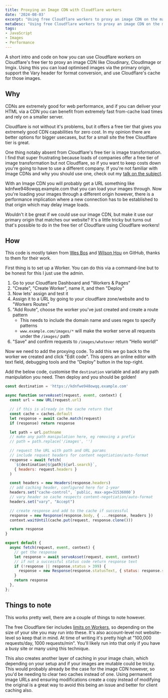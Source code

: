 ```yaml
---
title: Proxying an Image CDN with Cloudflare workers
date: '2024-08-03'
excerpt: "Using free Cloudflare workers to proxy an image CDN on the main origin for performance"
metaDesc: "Using free Cloudflare workers to proxy an image CDN on the main origin for performance"
tags:
- JavaScript
- Images
- Performance
---
```


A short intro and code on how you can use Cloudflare workers on Cloudflare's free tier to proxy an image CDN like Cloudinary, CloudImage or Imgix. Using this you can load optimised images via the primary origin, support the Vary header for format conversion, and use Cloudflare's cache for those images.

## Why

CDNs are extremely good for web performance, and if you can deliver your HTML via a CDN you can benefit from extremely fast from-cache load times and rely on a smaller server.

Cloudflare is not without it's problems, but it offers a free tier that gives you extremely good CDN capabilities for zero cost. In my opinion there are better options for bigger usecases, but for a small site the free Cloudflare tier is great.

One thing notaby absent from Cloudflare's free tier is image transformation. I find that super frustrating because loads of companies offer a free tier of image transformation but not Cloudflare, so if you want to keep costs down you're going to have to use a different company. If you're not familiar with Image CDNs and why you should use one, check out my [talk on the subject](/speaking/imagecdns/).

With an Image CDN you will probably get a URL something like kdnfwe948owqq.example.com that you can load your images through. Now you're loading your images through a different origin however, there is a performance implication where a new connection has to be established to that origin which may delay image loads.

Wouldn't it be great if we could use our image CDN, but make it use our primary origin that matches our website? It's a little tricky but turns out that's possible to do in the free tier of Cloudflare using Cloudflare workers!

## How

This code is mostly taken from [Wes Bos](https://github.com/wesbos/cloudflare-cloudinary-proxy) and [Wilson Hou](https://github.com/wilsonhou/cloudflare-image-proxy) on GitHub, thanks to them for their work.

First thing is to set up a Worker. You can do this via a command-line but to be honest for this I just use the admin.

1. Go to your Cloudflare Dashboard and "Workers & Pages"
2. "Create", "Create Worker", name it, and then "Deploy"
3. Now lets' assign and test it
4. Assign it to a URL by going to your cloudflare zone/website and to "Workers Routes"
5. "Add Route", choose the worker you've just created and create a route pattern
   - This needs to include the domain name and uses regex to specify patterns
   - `www.example.com/images/*` will make the worker serve all requests under the `/images/` path
6. "Save" and confirm requests to `/images/whatever` return "Hello world!"

Now we need to add the proxying code. To add this we go back to the worker we created and click "Edit code". This opens an online editor with text field, debugging tools and the "Deploy" button in the top-right.

Add the below code, customise the `destination` variable and add any path manipulation you need. Then deploy and you should be golden!

```js
const destination = 'https://kdnfwe948owqq.example.com'

async function serveAsset(request, event, context) {
  const url = new URL(request.url)

  // if this is already in the cache return that
  const cache = caches.default
  let response = await cache.match(request)
  if (response) return response

  let path = url.pathname
  // make any path manipulation here, eg removing a prefix
  // path = path.replace('/images', '')

  // request the URL with path and URL params
  // include request headers for content negotiation/auto-format
  response = await fetch(
    `${destination}${path}${url.search}`,
    { headers: request.headers }
  )

  const headers = new Headers(response.headers)
  // add caching header, configured here for 1-year
  headers.set("cache-control", `public, max-age=31536000`)
  // vary header so cache respects content-negotiation/auto-format
  headers.set("vary", "Accept")

  // create response and add to the cache if successful
  response = new Response(response.body, { ...response, headers })
  context.waitUntil(cache.put(request, response.clone()))

  return response
}

export default {
  async fetch(request, event, context) {
    // get the response
    let response = await serveAsset(request, event, context)
    // if not a successful status code return response text
    if (!response || response.status > 399) {
      response = new Response(response.statusText, { status: response.status })
    }
    return response
  },
};
```

## Things to note

This works pretty well, there are a couple of things to note however.

The free Cloudflare tier includes [limits on Workers](https://developers.cloudflare.com/workers/platform/limits/#worker-limits), so depending on the size of your site you may run into these. It's also account-level not website-level so keep that in mind. At time of writing it's pretty high at "100,000 requests/day, 1000 requests/min". You'll likely run into that only if you have a busy site or many using this technique.

This also creates another layer of caching in your image chain, which depending on your setup and if your images are mutable could be tricky. This would probably already be the case for the image CDN however, so you'd be needing to clear two caches instead of one. Using permanent image URLs and ensuring modifications create a copy instead of modifying the original is a great way to avoid this being an issue and better for client caching also.
